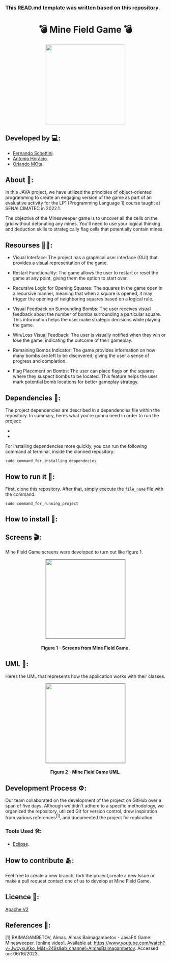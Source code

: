 ### This READ.md template was written based on this [repository](https://github.com/FernandoSchett/github_readme_template).

<h1 align="center">💣 Mine Field Game 💣</h1>

<div align="center">
	<a href="link_for_webite">
	<img height = "250em" src = "https://github.com/orlandomotapires/mine_field/assets/80331486/cee65f8d-40bd-4fe5-92a4-ed43ed3ce189" />
    </a>
</div>

## Developed by 💻:
- [Fernando Schettini](https://github.com/FernandoSchett).
- [Antonio Horácio](https://github.com/AntonioHoracio77).
- [Orlando MOta](https://github.com/orlandomotapires).

## About 🤔:

In this JAVA project, we have utilized the principles of object-oriented programming to create an engaging version of the game as part of an evaluative activity for the LP1 (Programming Language 1) course taught at SENAI CIMATEC in 2022.1.

The objective of the Minesweeper game is to uncover all the cells on the grid without detonating any mines. You'll need to use your logical thinking and deduction skills to strategically flag cells that potentially contain mines.

## Resourses 🧑‍🔬:

- Visual Interface: The project has a graphical user interface (GUI) that provides a visual representation of the game.

- Restart Functionality: The game allows the user to restart or reset the game at any point, giving them the option to start over.

- Recursive Logic for Opening Squares: The squares in the game open in a recursive manner, meaning that when a square is opened, it may trigger the opening of neighboring squares based on a logical rule.

- Visual Feedback on Surrounding Bombs: The user receives visual feedback about the number of bombs surrounding a particular square. This information helps the user make strategic decisions while playing the game.

- Win/Loss Visual Feedback: The user is visually notified when they win or lose the game, indicating the outcome of their gameplay.

- Remaining Bombs Indicator: The game provides information on how many bombs are left to be discovered, giving the user a sense of progress and completion.

- Flag Placement on Bombs: The user can place flags on the squares where they suspect bombs to be located. This feature helps the user mark potential bomb locations for better gameplay strategy.

## Dependencies 🚚:

The project dependencies are described in a dependencies file within the repository. In summary, heres what you're gonna need in order to run the project:

- 
- 

For installing dependencies more quickly, you can run the following command at terminal, inside the clonned repository:

    sudo command_for_installing_deppendecies

## How to run it 🏃:

First, clone this repository. After that, simply execute the ```file_name``` file with the command:

    sudo command_for_running_project

## How to install 🔬:

## Screens 🎬:

Mine Field Game screens were developed to turn out like figure 1.

<div align="center">
	<a href="">
	<img height = "250em" src = "" />
    </a>
</div>
<h4 align="center">Figure 1 - Screens from Mine Field Game.</h4>

## UML‍ 💬:

Heres the UML that represents how the application works with their classes.

<div align="center">
	<a href="">
	<img height = "250em" src = "" />
    </a>
</div>
<h4 align="center">Figure 2 - Mine Field Game UML.</h4>

## Development Process ⚙️:

Our team collaborated on the development of the project on GitHub over a span of five days. Although we didn't adhere to a specific methodology, we organized the repository, utilized Git for version control, drew inspiration from various references<sup>[1]</sup>, and documented the project for replication.

### Tools Used 🛠️: 

- [Eclipse](https://www.eclipse.org/downloads/).

## How to contribute 🫂:

Feel free to create a new branch, fork the project,create a new Issue or make a pull request contact one of us to develop at Mine Field Game.

## Licence 📜:

[Apache V2](https://choosealicense.com/licenses/apache-2.0/)

## References 📙:
	
[1] BAIMAGAMBETOV, Almas. Almas Baimagambetov - JavaFX Game: Minesweeper. [online video]. Available at: https://www.youtube.com/watch?v=JwcyxuKko_M&t=248s&ab_channel=AlmasBaimagambetov. Accessed on: 06/16/2023.
	
